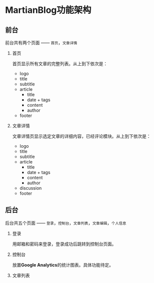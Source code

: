 MartianBlog功能架构
=================

前台
---

前台共有两个页面 —— `首页`，`文章详情`

1. 首页

	首页显示所有文章的完整列表。从上到下依次是：
	
	+ logo
	+ title
	+ subtitle
	+ article
		+ title
		+ date + tags
		+ content
		+ author
	+ footer
	
2. 文章详情

	文章详情页显示选定文章的详细内容，已经评论模块。从上到下依次是：
	
	+ logo
	+ title
	+ subtitle
	+ article
		+ title
		+ date + tags
		+ content
		+ author
	+ discussion
	+ footer
	

后台
---

后台共五个页面 —— `登录`，`控制台`，`文章列表`，`文章编辑`，`个人信息`

1. 登录
	
	用邮箱和密码来登录，登录成功后跳转到控制台页面。
	
2. 控制台
	
	放置**Google Analytics**的统计图表。具体功能待定。
	
3. 文章列表